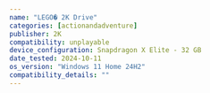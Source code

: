 ```yaml
---
name: "LEGO� 2K Drive"
categories: [actionandadventure]
publisher: 2K
compatibility: unplayable
device_configuration: Snapdragon X Elite - 32 GB
date_tested: 2024-10-11
os_version: "Windows 11 Home 24H2"
compatibility_details: ""
---
```

